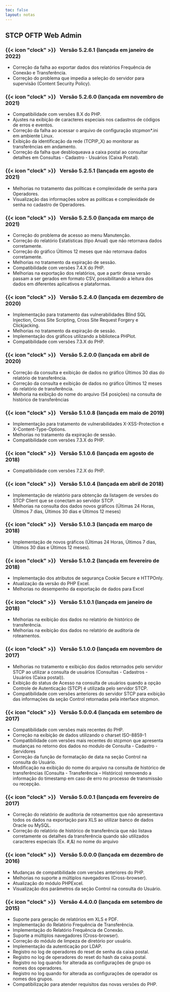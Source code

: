 ```yaml
---
toc: false
layout: notas
---
```

## STCP OFTP Web Admin

### {{< icon "clock" >}} &nbsp; Versão 5.2.6.1 (lançada em janeiro de 2022)

- Correção da falha ao exportar dados dos relatórios Frequência de Conexão e Transferência.
- Correção do problema que impedia a seleção do servidor para supervisão (Content Security Policy).

### {{< icon "clock" >}} &nbsp; Versão 5.2.6.0 (lançada em novembro de 2021)

- Compatibilidade com versões 8.X do PHP.
- Ajustes na exibição de caracteres especiais nos cadastros de códigos de erros e eventos.
- Correção da falha ao acessar o arquivo de configuração stcpmon\*.ini em ambiente Linux.
- Exibição da identificação da rede (TCPIP_X) ao monitorar as transferências em andamento.
- Correção da falha que desbloqueava a caixa postal ao consultar detalhes em Consultas - Cadastro - Usuários (Caixa Postal).

### {{< icon "clock" >}} &nbsp; Versão 5.2.5.1 (lançada em agosto de 2021)

- Melhorias no tratamento das políticas e complexidade de senha para Operadores.
- Visualização das informações sobre as políticas e complexidade de senha no cadastro de Operadores.

### {{< icon "clock" >}} &nbsp; Versão 5.2.5.0 (lançada em março de 2021)

- Correção do problema de acesso ao menu Manutenção.
- Correção do relatório Estatísticas (tipo Anual) que não retornava dados corretamente.
- Correção do gráfico Últimos 12 meses que não retornava dados corretamente.
- Melhorias no tratamento da expiração de sessão.
- Compatibilidade com versões 7.4.X do PHP.
- Melhorias na exportação dos relatórios, que a partir dessa versão passam a ser gerados em formato CSV, possibilitando a leitura dos dados em diferentes aplicativos e plataformas.

### {{< icon "clock" >}} &nbsp; Versão 5.2.4.0 (lançada em dezembro de 2020)

- Implementação para tratamento das vulnerabilidades Blind SQL Injection, Cross Site Scripting, Cross Site Request Forgery e Clickjacking.
- Melhorias no tratamento da expiração de sessão.
- Implementação dos gráficos utilizando a biblioteca PHPlot.
- Compatibilidade com versões 7.3.X do PHP.

### {{< icon "clock" >}} &nbsp; Versão 5.2.0.0 (lançada em abril de 2020)

- Correção da consulta e exibição de dados no gráfico Últimos 30 dias do relatório de transferência.
- Correção da consulta e exibição de dados no gráfico Últimos 12 meses do relatório de transferência.
- Melhoria na exibição do nome do arquivo (54 posições) na consulta de histórico de transferências

### {{< icon "clock" >}} &nbsp; Versão 5.1.0.8 (lançada em maio de 2019)

- Implementação para tratamento de vulnerabilidades X-XSS-Protection e X-Content-Type-Options.
- Melhorias no tratamento da expiração de sessão.
- Compatibilidade com versões 7.3.X do PHP.

### {{< icon "clock" >}} &nbsp; Versão 5.1.0.6 (lançada em agosto de 2018)

- Compatibilidade com versões 7.2.X do PHP.

### {{< icon "clock" >}} &nbsp; Versão 5.1.0.4 (lançada em abril de 2018)

- Implementação de relatório para obtenção da listagem de versões do STCP Client que se conectam ao
  servidor STCP.
- Melhorias na consulta dos dados novos gráficos (Últimas 24 Horas, Últimos 7 dias, Últimos 30 dias e Últimos 12 meses)

### {{< icon "clock" >}} &nbsp; Versão 5.1.0.3 (lançada em março de 2018)

- Implementação de novos gráficos (Últimas 24 Horas, Últimos 7 dias, Últimos 30 dias e Últimos 12 meses).

### {{< icon "clock" >}} &nbsp; Versão 5.1.0.2 (lançada em fevereiro de 2018)

- Implementação dos atributos de segurança Cookie Secure e HTTPOnly.
- Atualização da versão do PHP Excel.
- Melhorias no desempenho da exportação de dados para Excel

### {{< icon "clock" >}} &nbsp; Versão 5.1.0.1 (lançada em janeiro de 2018)

- Melhorias na exibição dos dados no relatório de histórico de transferência.
- Melhorias na exibição dos dados no relatório de auditoria de roteamentos.

### {{< icon "clock" >}} &nbsp; Versão 5.1.0.0 (lançada em novembro de 2017)

- Melhorias no tratamento e exibição dos dados retornados pelo servidor STCP ao utilizar a consulta de usuários (Consultas - Cadastros - Usuários (Caixa postal)).
- Exibição do status de Acesso na consulta de usuários quando a opção Controle de Autenticação (STCP) é utilizada pelo servidor STCP.
- Compatibilidade com versões anteriores do servidor STCP para exibição das informações da seção Control retornadas pela interface stcpmon.

### {{< icon "clock" >}} &nbsp; Versão 5.0.0.4 (lançada em setembro de 2017)

- Compatibilidade com versões mais recentes do PHP.
- Correção na exibição de dados utilizando o charset ISO-8859-1
- Compatibilidade com versões mais recentes do stcpmon que apresenta mudanças no retorno dos dados no modulo de Consulta - Cadastro - Servidores
- Correção da função de formatação de data na seção Control na consulta do Usuário.
- Modificação na exibição do nome do arquivo na consulta de histórico de transferências (Consulta - Transferência – Histórico) removendo a informação do timestamp em caso de erro no processo de transmissão ou recepção.

### {{< icon "clock" >}} &nbsp; Versão 5.0.0.1 (lançada em fevereiro de 2017)

- Correção do relatório de auditoria de roteamentos que não apresentava todos os dados na exportação para XLS ao utilizar banco de dados Oracle ou MySQL.
- Correção do relatório de histórico de transferência que não listava corretamente os detalhes da transferência quando são utilizados caracteres especiais (Ex. #,&) no nome do arquivo

### {{< icon "clock" >}} &nbsp; Versão 5.0.0.0 (lançada em dezembro de 2016)

- Mudanças de compatibilidade com versões anteriores do PHP.
- Melhorias no suporte a múltiplos navegadores (Cross-browser).
- Atualização do módulo PHPExcel.
- Visualização dos parâmetros da seção Control na consulta do Usuário.

### {{< icon "clock" >}} &nbsp; Versão 4.4.0.0 (lançada em setembro de 2015)

- Suporte para geração de relatórios em XLS e PDF.
- Implementação do Relatório Frequência de Transferência.
- Implementação do Relatório Frequência de Conexão.
- Suporte a múltiplos navegadores (Cross-browser).
- Correção do módulo de limpeza de diretório por usuário.
- Implementação da autenticação por LDAP.
- Registro no log de operadores do reset de senha da caixa postal.
- Registro no log de operadores do reset do hash da caixa postal.
- Registro no log quando for alterada as configurações de grupo os nomes dos operadores.
- Registro no log quando for alterada as configurações de operador os nomes dos grupos.
- Compatibilização para atender requisitos das novas versões do PHP.
